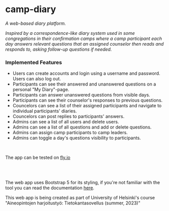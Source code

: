 # camp-diary

*A web-based diary platform.*

*Inspired by a correspondence-like diary system used in some congregations in their confirmation camps where a camp participant each day answers relevant questions that an assigned counselor then reads and responds to, asking follow-up questions if needed.*

### Implemented Features ###

- Users can create accounts and login using a username and password. Users can also log out.
- Participants can see their answered and unanswered questions on a personal "My Diary"-page.
- Participants can answer unanswered questions from visible days.
- Participants can see their counselor's responses to previous questions.
- Councelors can see a list of their assigned participants and navigate to individual participants' diaries.
- Councelors can post replies to participants' answers.
- Admins can see a list of all users and delete users.
- Admins can see a list of all questions and add or delete questions.
- Admins can assign camp participants to camp leaders.
- Admins can toggle a day's questions visibility to participants.



<br>

The app can be tested on [fly.io](https://camp-diary.fly.dev/)  


<br>
<br>  

The web app uses Bootstrap 5 for its styling, if you're not familiar with the tool you can read the documentation [here](https://getbootstrap.com/docs/5.3/getting-started/introduction/).  


This web app is being created as part of University of Helsinki's course "Aineopintojen harjoitustyö: Tietokantasovellus (summer, 2023)"
